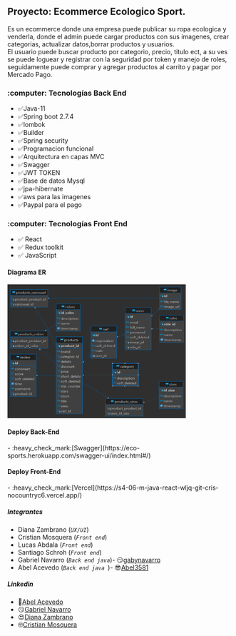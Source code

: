 
<h2>Proyecto: Ecommerce Ecologico Sport.</h2>
<p>Es un ecommerce donde una empresa puede publicar su ropa ecologica y venderla, donde el admin puede cargar productos
con sus imagenes, crear categorias, actualizar datos,borrar productos y usuarios.<br>
El usuario puede buscar producto por categorio, precio, titulo ect, a su ves se puede loguear y registrar con la seguridad
por token y manejo de roles, seguidamente puede comprar y agregar productos al carrito y pagar por Mercado Pago.
</p>

<h3>:computer: Tecnologías Back End </h3>

- ✅Java-11
- ✅Spring boot 2.7.4
- ✅lombok
- ✅Builder
- ✅Spring security
- ✅Programacion funcional
- ✅Arquitectura en capas MVC
- ✅Swagger
- ✅JWT TOKEN
- ✅Base de datos Mysql
- ✅jpa-hibernate
- ✅aws para las imagenes
- ✅Paypal para el pago


<h3>:computer: Tecnologías Front End </h3>

- ✅ React
- ✅ Redux toolkit
- ✅ JavaScript


<h4>Diagrama ER</h4>
<img src="src/main/resources/static/images/diagrama-er-ecommerce.png" width="400" height="300"/>

<h4>Deploy Back-End</h4>
- :heavy_check_mark:[Swagger](https://eco-sports.herokuapp.com/swagger-ui/index.html#/)
<h4>Deploy Front-End</h4>
- :heavy_check_mark:[Vercel](https://s4-06-m-java-react-wljq-git-cris-nocountryc6.vercel.app/)

<h5>Integrantes</h5>

- Diana Zambrano (_`UX/UI`_)
- Cristian Mosquera (_`Front end`_)
- Lucas Abdala (_`Front end`_)
- Santiago Schroh (_`Front end`_)
- Gabriel Navarro (_`Back end java`_)- :smirk:[gabynavarro](https://github.com/gabynavarro)
- Abel Acevedo (_`Back end java `_)- :sunglasses:[Abel3581](https://github.com/Abel3581)

<h5>Linkedin</h5>

- :space_invader:[Abel Acevedo](https://www.linkedin.com/in/abel-fernando-acevedo/)
- :smirk:[Gabriel Navarro](https://www.linkedin.com/in/gabriel-navarro-233388219/)
- :heart_eyes:[Diana Zambrano](http://www.linkedin.com/in/diana-zambrano-sanabria-uxdesign)
- :nerd_face:[Cristian Mosquera](https://www.linkedin.com/in/cristian-mosquera-4aa801214/)
